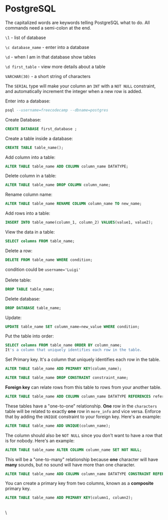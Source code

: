 # PostgreSQL

The capitalized words are keywords telling PostgreSQL what to do. All commands need a semi-colon at the end.

`\l` - list of database

`\c database_name` - enter into a database

`\d` - when I am in that database show tables

`\d first_table` - view more details about a table

`VARCHAR(30)` - a short string of characters

The `SERIAL` type will make your column an `INT` with a `NOT NULL` constraint, and automatically increment the integer when a new row is added.&#x20;

Enter into a database:

```sql
psql --username=freecodecamp --dbname=postgres
```

Create Database:

```sql
CREATE DATABASE first_database ;
```

Create a table inside a database:

```sql
CREATE TABLE table_name();
```

Add column into a table:

```sql
ALTER TABLE table_name ADD COLUMN column_name DATATYPE;
```

Delete column in a table:

```sql
ALTER TABLE table_name DROP COLUMN column_name;
```

Rename column name:

```sql
ALTER TABLE table_name RENAME COLUMN column_name TO new_name;
```

Add rows into a table:

```sql
INSERT INTO table_name(column_1, column_2) VALUES(value1, value2);
```

View the data in a table:

```sql
SELECT columns FROM table_name;
```

Delete a row:

```sql
DELETE FROM table_name WHERE condition;
```

condition could be `username='Luigi'`\
\
Delete table:

```sql
DROP TABLE table_name;
```

Delete database:

```sql
DROP DATABASE table_name;
```

Update:

```sql
UPDATE table_name SET column_name=new_value WHERE condition;
```

Put the table into order:

```sql
SELECT columns FROM table_name ORDER BY column_name;
It's a column that uniquely identifies each row in the table.
```

Set Primary key. It's a column that uniquely identifies each row in the table.

```sql
ALTER TABLE table_name ADD PRIMARY KEY(column_name);
```

```sql
ALTER TABLE table_name DROP CONSTRAINT constraint_name;
```

**Foreign key** can relate rows from this table to rows from your another table.&#x20;

```sql
ALTER TABLE table_name ADD COLUMN column_name DATATYPE REFERENCES referenced_table_name(referenced_column_name);
```

These tables have a "one-to-one" relationship. **One** row in the `characters` table will be related to exactly **one** row in `more_info` and vice versa. Enforce that by adding the `UNIQUE` constraint to your foreign key. Here's an example:

```sql
ALTER TABLE table_name ADD UNIQUE(column_name);
```

The column should also be `NOT NULL` since you don't want to have a row that is for nobody. Here's an example:

```sql
ALTER TABLE table_name ALTER COLUMN column_name SET NOT NULL;
```

This will be a "one-to-many" relationship because **one** character will have **many** sounds, but no sound will have more than one character.&#x20;

```sql
ALTER TABLE table_name ADD COLUMN column_name DATATYPE CONSTRAINT REFERENCES referenced_table_name(referenced_column_name);
```

You can create a primary key from two columns, known as a **composite** primary key.&#x20;

```sql
ALTER TABLE table_name ADD PRIMARY KEY(column1, column2);
```

\
\










